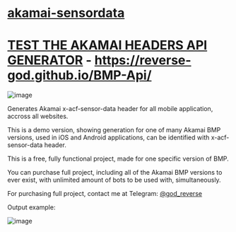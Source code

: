 # [akamai-sensordata](https://reverse-god.github.io/BMP-Api/)

# [TEST THE AKAMAI HEADERS API GENERATOR](https://reverse-god.github.io/BMP-Api/) - https://reverse-god.github.io/BMP-Api/

![image](https://i.imgur.com/bPQti0i.png)

Generates Akamai x-acf-sensor-data header for all mobile application, accross all websites.

This is a demo version, showing generation for one of many Akamai BMP versions, used in iOS and Android applications, can be identified with x-acf-sensor-data header.

This is a free, fully functional project, made for one specific version of BMP.

You can purchase full project, including all of the Akamai BMP versions to ever exist, with unlimited amount of bots to be used with, simultaneously.

For purchasing full project, contact me at Telegram: [@god_reverse](https://t.me/god_reverse)

Output example:

![image](https://user-images.githubusercontent.com/118982111/203809020-fb54a4c0-4b42-4355-9316-d7beecb2d219.png)
